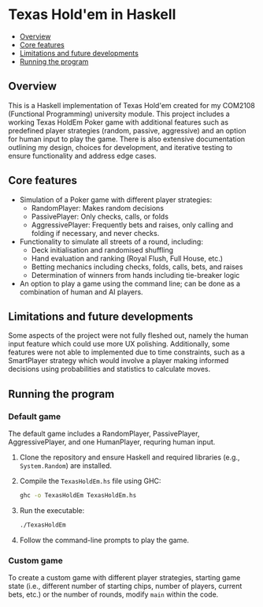 # Texas Hold'em in Haskell

   * [Overview](#overview)
   * [Core features](#core-features)
   * [Limitations and future developments](#limitations-and-future-developments)
   * [Running the program](#how-to-run)

## Overview
This is a Haskell implementation of Texas Hold'em created for my COM2108 (Functional Programming) university module. This project includes a working Texas HoldEm Poker game with additional features such as predefined player strategies (random, passive, aggressive) and an option for human input to play the game. There is also extensive documentation outlining my design, choices for development, and iterative testing to ensure functionality and address edge cases.

## Core features
- Simulation of a Poker game with different player strategies:
  - RandomPlayer: Makes random decisions
  - PassivePlayer: Only checks, calls, or folds
  - AggressivePlayer: Frequently bets and raises, only calling and folding if necessary, and never checks.
- Functionality to simulate all streets of a round, including:
  - Deck initialisation and randomised shuffling
  - Hand evaluation and ranking (Royal Flush, Full House, etc.)
  - Betting mechanics including checks, folds, calls, bets, and raises
  - Determination of winners from hands including tie-breaker logic
- An option to play a game using the command line; can be done as a combination of human and AI players.

## Limitations and future developments
Some aspects of the project were not fully fleshed out, namely the human input feature which could use more UX polishing. Additionally, some features were not able to implemented due to time constraints, such as a SmartPlayer strategy which would involve a player making informed decisions using probabilities and statistics to calculate moves.

## Running the program
### Default game
The default game includes a RandomPlayer, PassivePlayer, AggressivePlayer, and one HumanPlayer, requring human input.

1) Clone the repository and ensure Haskell and required libraries (e.g., `System.Random`) are installed.
2) Compile the `TexasHoldEm.hs` file using GHC:

   ```bash
   ghc -o TexasHoldEm TexasHoldEm.hs
3) Run the executable:
   ```bash
   ./TexasHoldEm
4) Follow the command-line prompts to play the game.

### Custom game
To create a custom game with different player strategies, starting game state (i.e., different number of starting chips, number of players, current bets, etc.) or the number of rounds, modify `main` within the code.
